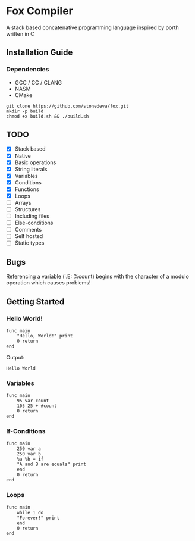 # Fox Compiler
A stack based concatenative programming language inspired by porth
written in C

## Installation Guide
### Dependencies
- GCC / CC / CLANG
- NASM
- CMake

```console
git clone https://github.com/stonedeva/fox.git
mkdir -p build
chmod +x build.sh && ./build.sh
```

## TODO
- [x] Stack based
- [x] Native
- [x] Basic operations
- [x] String literals
- [x] Variables
- [x] Conditions
- [x] Functions
- [x] Loops
- [ ] Arrays
- [ ] Structures
- [ ] Including files
- [ ] Else-conditions
- [ ] Comments
- [ ] Self hosted
- [ ] Static types

## Bugs
Referencing a variable (i.E: %count) begins with the character
of a modulo operation which causes problems!

## Getting Started
### Hello World!
```code
func main
    "Hello, World!" print
    0 return
end
```
Output:
```code
Hello World
```

### Variables
```code
func main
    95 var count
    105 25 + #count
    0 return
end
```

### If-Conditions
```code
func main
    250 var a
    250 var b
    %a %b = if
	"A and B are equals" print
    end
    0 return
end
```

### Loops
```code
func main
    while 1 do
	"Forever!" print
    end
    0 return
end
```
